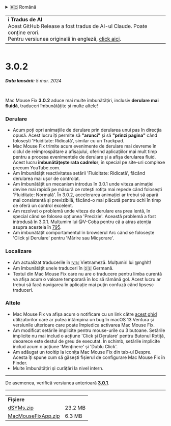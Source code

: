 <details>
<summary>🇷🇴 Română</summary>

[🇬🇧 English (GitHub Release)](https://github.com/noah-nuebling/mac-mouse-fix/releases/tag/3.0.2)\
[🇦🇩 Català](https://redirect.macmousefix.com/?target=mmf-release&tag=3.0.2&locale=ca)\
[🇩🇪 Deutsch](https://redirect.macmousefix.com/?target=mmf-release&tag=3.0.2&locale=de)\
[🇪🇸 Español](https://redirect.macmousefix.com/?target=mmf-release&tag=3.0.2&locale=es)\
[🇫🇷 Français](https://redirect.macmousefix.com/?target=mmf-release&tag=3.0.2&locale=fr)\
[🇮🇩 Indonesia](https://redirect.macmousefix.com/?target=mmf-release&tag=3.0.2&locale=id)\
[🇮🇹 Italiano](https://redirect.macmousefix.com/?target=mmf-release&tag=3.0.2&locale=it)\
[🇭🇺 Magyar](https://redirect.macmousefix.com/?target=mmf-release&tag=3.0.2&locale=hu)\
[🇳🇱 Nederlands](https://redirect.macmousefix.com/?target=mmf-release&tag=3.0.2&locale=nl)\
[🇵🇱 Polski](https://redirect.macmousefix.com/?target=mmf-release&tag=3.0.2&locale=pl)\
[🇧🇷 Português (Brasil)](https://redirect.macmousefix.com/?target=mmf-release&tag=3.0.2&locale=pt-BR)\
[🇵🇹 Português (Portugal)](https://redirect.macmousefix.com/?target=mmf-release&tag=3.0.2&locale=pt-PT)\
**🇷🇴 Română**\
[🇸🇪 Svenska](https://redirect.macmousefix.com/?target=mmf-release&tag=3.0.2&locale=sv)\
[🇻🇳 Tiếng Việt](https://redirect.macmousefix.com/?target=mmf-release&tag=3.0.2&locale=vi)\
[🇹🇷 Türkçe](https://redirect.macmousefix.com/?target=mmf-release&tag=3.0.2&locale=tr)\
[🇨🇿 Čeština](https://redirect.macmousefix.com/?target=mmf-release&tag=3.0.2&locale=cs)\
[🇬🇷 Ελληνικά](https://redirect.macmousefix.com/?target=mmf-release&tag=3.0.2&locale=el)\
[🇷🇺 Русский](https://redirect.macmousefix.com/?target=mmf-release&tag=3.0.2&locale=ru)\
[🇺🇦 Українська](https://redirect.macmousefix.com/?target=mmf-release&tag=3.0.2&locale=uk)\
[🇮🇱 עברית](https://redirect.macmousefix.com/?target=mmf-release&tag=3.0.2&locale=he)\
[🇸🇦 العربية](https://redirect.macmousefix.com/?target=mmf-release&tag=3.0.2&locale=ar)\
[🇮🇳 हिन्दी](https://redirect.macmousefix.com/?target=mmf-release&tag=3.0.2&locale=hi)\
[🇹🇭 ไทย](https://redirect.macmousefix.com/?target=mmf-release&tag=3.0.2&locale=th)\
[🇨🇳 中文 (简体)](https://redirect.macmousefix.com/?target=mmf-release&tag=3.0.2&locale=zh-Hans)\
[🇨🇳 中文 (繁體)](https://redirect.macmousefix.com/?target=mmf-release&tag=3.0.2&locale=zh-Hant)\
[🇭🇰 中文（香港)](https://redirect.macmousefix.com/?target=mmf-release&tag=3.0.2&locale=zh-HK)\
[🇯🇵 日本語](https://redirect.macmousefix.com/?target=mmf-release&tag=3.0.2&locale=ja)\
[🇰🇷 한국어](https://redirect.macmousefix.com/?target=mmf-release&tag=3.0.2&locale=ko)\
[Help translate Mac Mouse Fix to different languages!](https://github.com/noah-nuebling/mac-mouse-fix/discussions/731)
</details>
<table align=><td>
<b>ℹ️ Tradus de AI</b><br>
Acest GitHub Release a fost tradus de AI-ul Claude. Poate conține erori.<br>
Pentru versiunea originală în engleză, <a href="https://github.com/noah-nuebling/mac-mouse-fix/releases/tag/3.0.2">click aici</a>.
</td></table>

<table></table>

# 3.0.2
***Data lansării:** 5 mar. 2024*

<br>

Mac Mouse Fix **3.0.2** aduce mai multe îmbunătățiri, inclusiv **derulare mai fluidă**, traduceri îmbunătățite și multe altele!

### Derulare

- Acum poți opri animațiile de derulare prin derularea unui pas în direcția opusă. Acest lucru îți permite să **"arunci"** și să **"prinzi pagina"** când folosești 'Fluiditate: Ridicată', similar cu un Trackpad.
- Mac Mouse Fix trimite acum evenimente de derulare mai devreme în ciclul de reîmprospătare a afișajului, oferind aplicațiilor mai mult timp pentru a procesa evenimentele de derulare și a afișa derularea fluid. Acest lucru **îmbunătățește rata cadrelor**, în special pe site-uri complexe precum YouTube.com.
- Am îmbunătățit reactivitatea setării 'Fluiditate: Ridicată', făcând derularea mai ușor de controlat.
- Am îmbunătățit un mecanism introdus în 3.0.1 unde viteza animației devine mai rapidă pe măsură ce rotești rotița mai repede când folosești 'Fluiditate: Normală'. În 3.0.2, accelerarea animației ar trebui să apară mai consistentă și previzibilă, făcând-o mai plăcută pentru ochi în timp ce oferă un control excelent.
- Am rezolvat o problemă unde viteza de derulare era prea lentă, în special când se folosea opțiunea 'Precizie'. Această problemă a fost introdusă în 3.0.1. Mulțumim lui @V-Coba pentru că a atras atenția asupra acesteia în [795](https://github.com/noah-nuebling/mac-mouse-fix/issues/795).
- Am îmbunătățit comportamentul în browserul Arc când se folosește 'Click și Derulare' pentru 'Mărire sau Micșorare'.

### Localizare

- Am actualizat traducerile în 🇻🇳 Vietnameză. Mulțumiri lui @nghlt!
- Am îmbunătățit unele traduceri în 🇩🇪 Germană.
- Textul din Mac Mouse Fix care nu are o traducere pentru limba curentă va afișa acum o valoare temporară în loc să rămână gol. Acest lucru ar trebui să facă navigarea în aplicație mai puțin confuză când lipsesc traduceri.

### Altele

- Mac Mouse Fix va afișa acum o notificare cu un link către [acest ghid](https://github.com/noah-nuebling/mac-mouse-fix/discussions/861) utilizatorilor care ar putea întâmpina un bug în macOS 13 Ventura și versiunile ulterioare care poate împiedica activarea Mac Mouse Fix.
- Am modificat setările implicite pentru mouse-urile cu 3 butoane. Setările implicite nu mai includ o acțiune 'Click și Derulare' pentru Butonul Rotiță, deoarece este destul de greu de executat. În schimb, setările implicite includ acum o acțiune 'Menținere' și 'Dublu Click'.
- Am adăugat un tooltip la iconița Mac Mouse Fix din tab-ul Despre. Acesta îți spune cum să găsești fișierul de configurare Mac Mouse Fix în Finder.
- Multe îmbunătățiri și curățări la nivel intern.

---

De asemenea, verifică versiunea anterioară [**3.0.1**](https://redirect.macmousefix.com/?target=mmf-release&tag=3.0.1&locale=ro).

---

<table align="start">
<tr>
    <td colspan=2>
        <b>Fișiere</b>
    </td>
</tr>
<tr>
    <td><a href="https://github.com/noah-nuebling/mac-mouse-fix/releases/download/3.0.2/dSYMs.zip">dSYMs.zip</a></td>
    <td>23.2 MB</td>
</tr>
<tr>
    <td><a href="https://github.com/noah-nuebling/mac-mouse-fix/releases/download/3.0.2/MacMouseFixApp.zip">MacMouseFixApp.zip</a></td>
    <td>6.3 MB</td>
</tr>
</table>